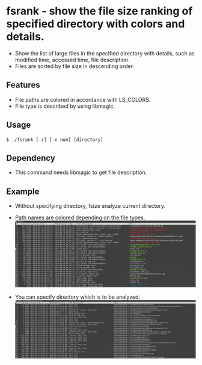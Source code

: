 # fsrank - show the file size ranking of specified directory with colors and details.
- Show the list of large files in the specified directory with details, such as modified time, accessed time, file description.
- Files are sorted by file size in descending order.

## Features 
- File paths are colored in accordance with LS_COLORS.
- File type is described by using libmagic.

## Usage
```
$ ./fsrank [-r] [-n num] [directory]
```

## Dependency
- This command needs libmagic to get file description.

## Example
- Without specifying directory, fsize analyze current directory.
- Path names are colored depending on the file types.
![current](./screenshots/screenshot_current.png)

- You can specify directory which is to be analyzed.
![current](./screenshots/screenshot_dir.png)

